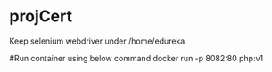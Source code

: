 # projCert
Keep selenium webdriver under  /home/edureka

#Run container using below command
docker run -p 8082:80 php:v1
